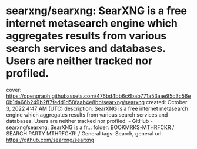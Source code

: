 # searxng/searxng: SearXNG is a free internet metasearch engine which aggregates results from various search services and databases. Users are neither tracked nor profiled.

cover: https://opengraph.githubassets.com/476bd4bb6c6bab771a53aae95c3c56e0b1da66b249b2ff7fedd1d58faab4e8bb/searxng/searxng
created: October 3, 2022 4:47 AM (UTC)
description: SearXNG is a free internet metasearch engine which aggregates results from various search services and databases. Users are neither tracked nor profiled. - GitHub - searxng/searxng: SearXNG is a fr...
folder: BOOKMRKS-MTHRFCKR / SEARCH PARTY MTHRFCKR! / General
tags: Search, general
url: https://github.com/searxng/searxng
